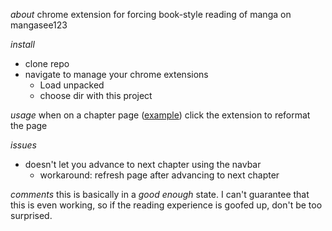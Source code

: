 *about*
chrome extension for forcing book-style reading of manga on mangasee123

*install*
 - clone repo
 - navigate to manage your chrome extensions
   - Load unpacked
   - choose dir with this project

*usage*
when on a chapter page ([example](https://mangasee123.com/read-online/Sakamoto-Days-chapter-1.html)) click the extension to reformat the page

*issues*
 - doesn't let you advance to next chapter using the navbar
   - workaround: refresh page after advancing to next chapter

*comments*
this is basically in a _good enough_ state. I can't guarantee that this is even working, so if the reading experience is goofed up, don't be too surprised.